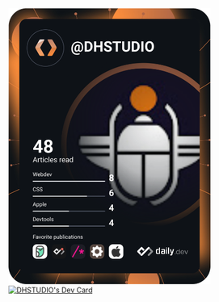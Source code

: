 <a href="https://app.daily.dev/DHSTUDIO"><img src="https://raw.githubusercontent.com/DavidHubber/DavidHubber/832a85af00b42d954e4cb29c39444d995ee2a019/devcard.svg" width="400" alt="DHSTUDIO's Dev Card"/></a>
<a href="https://app.daily.dev/DHSTUDIO"><img src="https://api.daily.dev/devcards/534cebed933d432894e7c5eada98fe42.png?r=2qt" width="400" alt="DHSTUDIO's Dev Card"/></a>
<!-- - 👋 Hi, I’m @DavidHubber
- 👀 I’m interested in ...
- 🌱 I’m currently learning ...
- 💞️ I’m looking to collaborate on ...
- 📫 How to reach me ... -->

<!---
DavidHubber/DavidHubber is a ✨ special ✨ repository because its `README.md` (this file) appears on your GitHub profile.
You can click the Preview link to take a look at your changes.
--->
